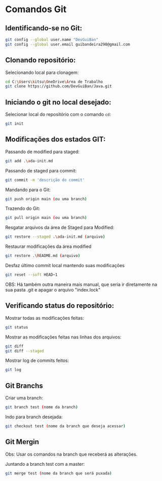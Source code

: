 # Comandos Git

## Identificando-se no Git:

```bash
git config --global user.name "DevGuiBan"
git config --global user.email guibandeira290@gmail.com
```

## Clonando repositório:

Selecionando local para clonagem:
```bash
cd C:\Users\kitsu\OneDrive\Área de Trabalho
git clone https://github.com/DevGuiBan/Java.git
```

## Iniciando o git no local desejado:

Selecionar local do repositório com o comando `cd`:
```bash
git init
```

## Modificações dos estados GIT:

Passando de modified para staged:
```bash
git add .\ada-init.md
```

Passando de staged para commit:
```bash
git commit -m 'descrição do commit'
```

Mandando para o Git:
```bash
git push origin main (ou uma branch)
```

Trazendo do Git:
```bash
git pull origin main (ou uma branch)
```

Resgatar arquivos da área de Staged para Modified:
```bash
git restore --staged .\ada-init.md (arquivo)
```

Restaurar modificações da área modified
```bash
git restore .\README.md (arquivo)
```

Desfaz último commit local mantendo suas modificações
```bash
git reset --soft HEAD~1
```

OBS: Há também outra maneira mais manual, que seria ir diretamente na sua pasta .git e apagar o arquivo "index.lock"

## Verificando status do repositório:

Mostrar todas as modificações feitas:
```bash
git status
```

Mostrar as modificações feitas nas linhas dos arquivos:
```bash
git diff
git diff --staged
```

Mostrar log de commits feitos:
```bash
git log
```

## Git Branchs

Criar uma branch:
```bash
git branch test (nome da branch)
```

Indo para branch desejada:
```bash
git checkout test (nome da branch que deseja acessar)
```

## Git Mergin

Obs: Usar os comandos na branch que receberá as alterações.

Juntando a branch test com a master:
```bash
git merge test (nome da branch que será puxada)
```
